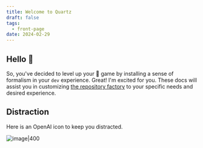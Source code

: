 ```yaml
---
title: Welcome to Quartz
draft: false
tags:
  - front-page
date: 2024-02-29
---
```


## Hello 👋

So, you've decided to level up your 🐍 game by installing a sense of formalism in your `dev` experience. Great! I'm excited for you. These docs will assist you in customizing [the repository factory](https://github.com/with-context-engine/repository-factory) to your specific needs and desired experience. 

## Distraction

Here is an OpenAI icon to keep you distracted. 

![image|400](https://with-context-public.s3.us-east-1.amazonaws.com/repository-factory-docs/2024/fe2c8ab1f49fa275ad60ef0c0a98b299.png)
